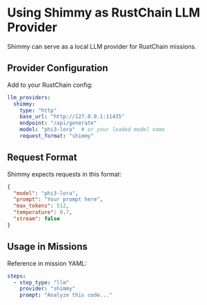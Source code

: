 # Using Shimmy as RustChain LLM Provider

Shimmy can serve as a local LLM provider for RustChain missions.

## Provider Configuration

Add to your RustChain config:

```yaml
llm_providers:
  shimmy:
    type: "http"
    base_url: "http://127.0.0.1:11435"
    endpoint: "/api/generate"
    model: "phi3-lora"  # or your loaded model name
    request_format: "shimmy"
```

## Request Format

Shimmy expects requests in this format:
```json
{
  "model": "phi3-lora",
  "prompt": "Your prompt here",
  "max_tokens": 512,
  "temperature": 0.7,
  "stream": false
}
```

## Usage in Missions

Reference in mission YAML:
```yaml
steps:
  - step_type: "llm"
    provider: "shimmy"
    prompt: "Analyze this code..."
```
